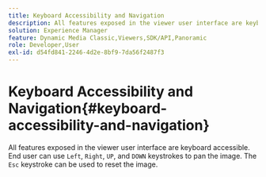 ```yaml
---
title: Keyboard Accessibility and Navigation
description: All features exposed in the viewer user interface are keyboard accessible.
solution: Experience Manager
feature: Dynamic Media Classic,Viewers,SDK/API,Panoramic
role: Developer,User
exl-id: d54fd841-2246-4d2e-8bf9-7da56f2487f3
---
```

# Keyboard Accessibility and Navigation{#keyboard-accessibility-and-navigation}

All features exposed in the viewer user interface are keyboard accessible.
End user can use `Left`, `Right`, `UP`, and `DOWN` keystrokes to pan the image.
The `Esc` keystroke can be used to reset the image.

